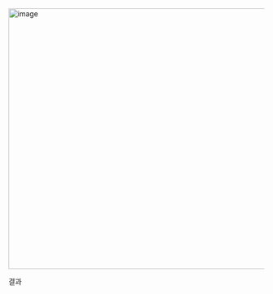 <img width="512" alt="image" src="https://github.com/GDSC-SWU/2023-Team-Project-AIML/assets/81478444/bdcd405e-20db-4767-b909-5e1d2597e2bf">


결과
